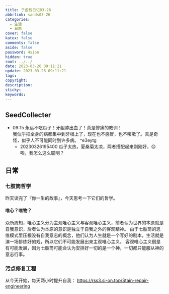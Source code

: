 ```yaml
---
title: 子虚栈日记03-26
abbrlink: sands03-26
categories:
  - 生活
  - 日志
cover: false
katex: false
comments: false
aside: false
password: 4sion
hidden: true
root: ../../
date: 2023-03-26 09:11:21
update: 2023-03-26 09:11:21
tags:
copyright:
description:
sticky:
keywords:
---
```


## SeedCollecter
- 09:15 永远不吃瓜子！牙龈肿出血了！真是惨痛的教训！<br>我似乎把全身的病都集中到牙根上了，现在也不感冒，也不咳嗽了。真是奇怪，似乎人不可能同时到许多病。 ^e3eytg
    - 20230326195400 瓜子太热，夏桑菊太凉，两者搭配起来刚刚好，😌唉，我怎么这么聪明？


## 日常
### 七肢筒哲学
昨天读完了『你一生的故事』，今天思考一下它们的哲学。
#### 唯心？唯物？
众所周知，唯心主义分为主观唯心主义与客观唯心主义，前者认为世界的本原就是自我意识，后者认为本原的意识是独立于自我之外的客观精神。
由于七肢筒的思维模式里压根没有自我意志的概念，他们认为人生就是一个写好的剧本，生活就是演一场排练好的戏，所以它们不可能发展出来主观唯心主义。
客观唯心主义倒是有可能发展，因为七肢筒可能会认为安排好一切的是一个神，一切都只能服从神的意志行事。

### 污点修复工程
从今天开始，每天两小时提升自我：
https://rss3.si-on.top/Stain-repair-engineering